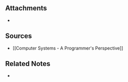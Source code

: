 

## Attachments
- 

## Sources
- [[Computer Systems - A Programmer's Perspective]]

## Related Notes
- 